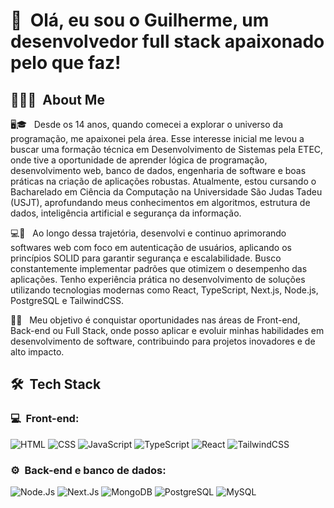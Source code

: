 <h1>👋 &nbsp;Olá, eu sou o Guilherme, um desenvolvedor full stack apaixonado pelo que faz!</h1>
<p align="center">

</p>

<h2> 👨🏻‍💻 &nbsp;About Me </h2>

🖥️🎓 &nbsp; Desde os 14 anos, quando comecei a explorar o universo da programação, me apaixonei pela área. Esse interesse inicial me levou a buscar uma formação técnica em Desenvolvimento de Sistemas pela ETEC, onde tive a oportunidade de aprender lógica de programação, desenvolvimento web, banco de dados, engenharia de software e boas práticas na criação de aplicações robustas. Atualmente, estou cursando o Bacharelado em Ciência da Computação na Universidade São Judas Tadeu (USJT), aprofundando meus conhecimentos em algoritmos, estrutura de dados, inteligência artificial e segurança da informação.

💻🔐 &nbsp; Ao longo dessa trajetória, desenvolvi e continuo aprimorando softwares web com foco em autenticação de usuários, aplicando os princípios SOLID para garantir segurança e escalabilidade. Busco constantemente implementar padrões que otimizem o desempenho das aplicações. Tenho experiência prática no desenvolvimento de soluções utilizando tecnologias modernas como React, TypeScript, Next.js, Node.js, PostgreSQL e TailwindCSS.

🚀💼 &nbsp; Meu objetivo é conquistar oportunidades nas áreas de Front-end, Back-end ou Full Stack, onde posso aplicar e evoluir minhas habilidades em desenvolvimento de software, contribuindo para projetos inovadores e de alto impacto.

<h2> 🛠 &nbsp;Tech Stack</h2>
<h3>💻 &nbsp;Front-end:</h3>

![HTML](https://img.shields.io/badge/-HTML-333333?style=flat&logo=HTML5)
![CSS](https://img.shields.io/badge/-CSS-333333?style=flat&logo=CSS3&logoColor=1572B6)
![JavaScript](https://img.shields.io/badge/-JavaScript-333333?style=flat&logo=javascript)
![TypeScript](https://img.shields.io/badge/-TypeScript-333333?style=flat&logo=typescript&logoColor=2D79C7)
![React](https://img.shields.io/badge/-React-333333?style=flat&logo=react)
![TailwindCSS](https://img.shields.io/badge/-tailwindcss-333333?style=flat&logo=tailwindcss)

<h3>⚙️ &nbsp;Back-end e banco de dados:</h3>

![Node.Js](https://img.shields.io/badge/-Node.js-333333?style=flat&logo=node.js)
![Next.Js]([https://img.shields.io/badge/-NestJS-333333?style=flat&logo=nestjs&logoColor=E535AB](https://img.shields.io/badge/-Next.js-333333?style=flat&logo=next.js))
![MongoDB](https://img.shields.io/badge/-MongoDB-333333?style=flat&logo=mongodb)
![PostgreSQL](https://img.shields.io/badge/-PostgreSQL-333333?style=flat&logo=postgresql)
![MySQL](https://img.shields.io/badge/-mysql-333333?style=flat&logo=mysql)



